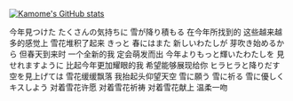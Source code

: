 [![Kamome's GitHub stats](https://github-readme-stats.vercel.app/api?username=MakinoharaShoko)](https://github.com/anuraghazra/github-readme-stats)

今年見つけた たくさんの気持ちに 雪が降り積もる
在今年所找到的 这些越来越多的感觉上 雪花堆积了起来
きっと 春にはまた 新しいわたしが 芽吹き始めるから
但春天到来时 一个全新的我 定会萌发而出
今年よりもっと輝いたわたしを 見せれますように
比起今年更加耀眼的我 希望能够展现给你
ヒラヒラと降りだす 空を見上げては
雪花缓缓飘落 我抬起头仰望天空
雪に願う 雪に祈る 雪に優しく キスしよう
对着雪花许愿 对着雪花祈祷 对着雪花献上 温柔一吻

<!--
**MakinoharaShoko/MakinoharaShoko** is a ✨ _special_ ✨ repository because its `README.md` (this file) appears on your GitHub profile.

Here are some ideas to get you started:

- 🔭 I’m currently working on ...
- 🌱 I’m currently learning ...
- 👯 I’m looking to collaborate on ...
- 🤔 I’m looking for help with ...
- 💬 Ask me about ...
- 📫 How to reach me: ...
- 😄 Pronouns: ...
- ⚡ Fun fact: ...
-->
